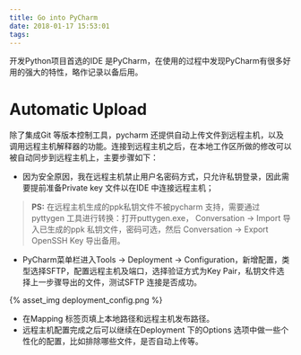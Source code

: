 ```yaml
---
title: Go into PyCharm
date: 2018-01-17 15:53:01
tags:
---
```

开发Python项目首选的IDE 是PyCharm，在使用的过程中发现PyCharm有很多好用的强大的特性，略作记录以备后用。

# Automatic Upload
除了集成Git 等版本控制工具，pycharm 还提供自动上传文件到远程主机，以及调用远程主机解释器的功能。连接到远程主机之后，在本地工作区所做的修改可以被自动同步到远程主机上，主要步骤如下：

- 因为安全原因，我在远程主机禁止用户名密码方式，只允许私钥登录，因此需要提前准备Private key 文件以在IDE 中连接远程主机；

> **PS:** 在远程主机生成的ppk私钥文件不被pycharm 支持，需要通过pyttygen 工具进行转换：打开puttygen.exe， Conversation -> Import 导入已生成的ppk 私钥文件，密码可选，然后 Conversation -> Export OpenSSH Key 导出备用。

- PyCharm菜单栏进入Tools -> Deployment -> Configuration，新增配置，类型选择SFTP，配置远程主机及端口，选择验证方式为Key Pair，私钥文件选择上一步骤导出的文件，测试SFTP 连接是否成功。

{% asset_img deployment_config.png %}

- 在Mapping 标签页填上本地路径和远程主机发布路径。
- 远程主机配置完成之后可以继续在Deployment 下的Options 选项中做一些个性化的配置，比如排除哪些文件，是否自动上传等。

